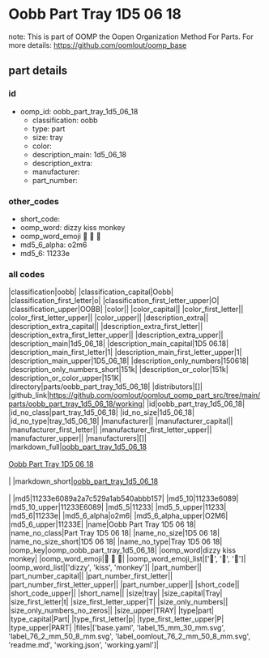 # Oobb Part Tray 1D5 06 18  

note: This is part of OOMP the Oopen Organization Method For Parts. For more details: https://github.com/oomlout/oomp_base

##  part details





### id
* oomp_id: oobb_part_tray_1d5_06_18
  * classification: oobb
  * type: part
  * size: tray
  * color: 
  * description_main: 1d5_06_18
  * description_extra: 
  * manufacturer: 
  * part_number: 

### other_codes
* short_code: 
* oomp_word: dizzy kiss monkey
* oomp_word_emoji :dizzy: :kiss: :monkey:
* md5_6_alpha: o2m6
* md5_6: 11233e

### all codes 
|classification|oobb|
|classification_capital|Oobb|
|classification_first_letter|o|
|classification_first_letter_upper|O|
|classification_upper|OOBB|
|color||
|color_capital||
|color_first_letter||
|color_first_letter_upper||
|color_upper||
|description_extra||
|description_extra_capital||
|description_extra_first_letter||
|description_extra_first_letter_upper||
|description_extra_upper||
|description_main|1d5_06_18|
|description_main_capital|1D5 06.18|
|description_main_first_letter|1|
|description_main_first_letter_upper|1|
|description_main_upper|1D5_06_18|
|description_only_numbers|150618|
|description_only_numbers_short|151k|
|description_or_color|151k|
|description_or_color_upper|151K|
|directory|parts/oobb_part_tray_1d5_06_18|
|distributors|[]|
|github_link|https://github.com/oomlout/oomlout_oomp_part_src/tree/main/parts/oobb_part_tray_1d5_06_18/working|
|id|oobb_part_tray_1d5_06_18|
|id_no_class|part_tray_1d5_06_18|
|id_no_size|1d5_06_18|
|id_no_type|tray_1d5_06_18|
|manufacturer||
|manufacturer_capital||
|manufacturer_first_letter||
|manufacturer_first_letter_upper||
|manufacturer_upper||
|manufacturers|[]|
|markdown_full|[oobb_part_tray_1d5_06_18](https://github.com/oomlout/oomlout_oomp_part_src/tree/main/parts/oobb_part_tray_1d5_06_18/working)<br>[](https://github.com/oomlout/oomlout_oomp_part_src/tree/main/parts/oobb_part_tray_1d5_06_18/working)<br>[Oobb Part Tray 1D5 06 18](https://github.com/oomlout/oomlout_oomp_part_src/tree/main/parts/oobb_part_tray_1d5_06_18/working)<br><br>|
|markdown_short|[oobb_part_tray_1d5_06_18](https://github.com/oomlout/oomlout_oomp_part_src/tree/main/parts/oobb_part_tray_1d5_06_18/working)<br><br>|
|md5|11233e6089a2a7c529a1ab540abbb157|
|md5_10|11233e6089|
|md5_10_upper|11233E6089|
|md5_5|11233|
|md5_5_upper|11233|
|md5_6|11233e|
|md5_6_alpha|o2m6|
|md5_6_alpha_upper|O2M6|
|md5_6_upper|11233E|
|name|Oobb Part Tray 1D5 06 18|
|name_no_class|Part Tray 1D5 06 18|
|name_no_size|1D5 06 18|
|name_no_size_short|1D5 06 18|
|name_no_type|Tray 1D5 06 18|
|oomp_key|oomp_oobb_part_tray_1d5_06_18|
|oomp_word|dizzy kiss monkey|
|oomp_word_emoji|:dizzy: :kiss: :monkey:|
|oomp_word_emoji_list|[':dizzy:', ':kiss:', ':monkey:']|
|oomp_word_list|['dizzy', 'kiss', 'monkey']|
|part_number||
|part_number_capital||
|part_number_first_letter||
|part_number_first_letter_upper||
|part_number_upper||
|short_code||
|short_code_upper||
|short_name||
|size|tray|
|size_capital|Tray|
|size_first_letter|t|
|size_first_letter_upper|T|
|size_only_numbers||
|size_only_numbers_no_zeros||
|size_upper|TRAY|
|type|part|
|type_capital|Part|
|type_first_letter|p|
|type_first_letter_upper|P|
|type_upper|PART|
|files|['base.yaml', 'label_15_mm_30_mm.svg', 'label_76_2_mm_50_8_mm.svg', 'label_oomlout_76_2_mm_50_8_mm.svg', 'readme.md', 'working.json', 'working.yaml']|

